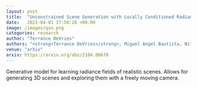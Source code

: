 ```yaml
---
layout: post
title:  "Unconstrained Scene Generation with Locally Conditioned Radiance Fields"
date:   2021-04-01 17:58:26 +00:00
image: /images/gsn.png
categories: research
author: "Terrance DeVries"
authors: "<strong>Terrance DeVries</strong>, Miguel Angel Bautista, Nitish Srivastava, Graham W. Taylor, Joshua M. Susskind"
venue: "arXiv"
arxiv: https://arxiv.org/abs/2104.00670
---
```

Generative model for learning radiance fields of realistic scenes. Allows for generating 3D scenes and exploring them with a freely moving camera.